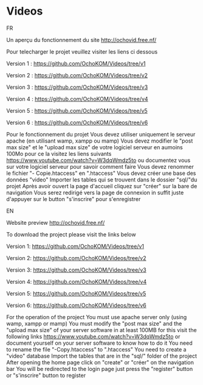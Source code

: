 # Videos

FR


Un aperçu du fonctionnement du site 
http://ochovid.free.nf/

Pour telecharger le projet veuillez visiter les liens ci dessous

Version 1 : https://github.com/OchoKOM/Videos/tree/v1

Version 2 : https://github.com/OchoKOM/Videos/tree/v2

Version 3 : https://github.com/OchoKOM/Videos/tree/v3

Version 4 : https://github.com/OchoKOM/Videos/tree/v4

Version 5 : https://github.com/OchoKOM/Videos/tree/v5

Version 6 : https://github.com/OchoKOM/Videos/tree/v6


Pour le fonctionnement du projet
Vous devez utiliser uniquement le serveur apache (en utilisant wamp, xampp ou mamp) 
Vous devez modifier le "post max size" et le "upload max size" de votre logiciel serveur
en aumoins 100Mo pour ce la visitez les liens suivants
https://www.youtube.com/watch?v=W3dqWmdz5to
ou documentez vous sur votre logiciel serveur pour savoir comment faire
Vous devez renommer le fichier "- Copie.htaccess" en ".htaccess"
Vous devez créer une base des données  "video"
Importer les tables qui se trouvent dans le dossier "sql/"du projet 
Après avoir ouvert la page d'accueil cliquez sur "créer" sur la bare de navigation
Vous serez redirigé vers la page de connexion in suffit juste d'appuyer sur le button "s'inscrire"
pour s'enregistrer

EN

Website preview
http://ochovid.free.nf/

To download the project please visit the links below

Version 1: https://github.com/OchoKOM/Videos/tree/v1

Version 2: https://github.com/OchoKOM/Videos/tree/v2

Version 3: https://github.com/OchoKOM/Videos/tree/v3

Version 4: https://github.com/OchoKOM/Videos/tree/v4

Version 5: https://github.com/OchoKOM/Videos/tree/v5

Version 6: https://github.com/OchoKOM/Videos/tree/v6


For the operation of the project
You must use apache server only (using wamp, xampp or mamp)
You must modify the "post max size" and the "upload max size" of your server software
in at least 100MB for this visit the following links
https://www.youtube.com/watch?v=W3dqWmdz5to
or document yourself on your server software to know how to do it
You need to rename the file "-Copy.htaccess" to ".htaccess"
You need to create a "video" database
Import the tables that are in the "sql/" folder of the project
After opening the home page click on "create" or "créer" on the navigation bar
You will be redirected to the login page just press the "register" button or "s'inscrire" button
to register
